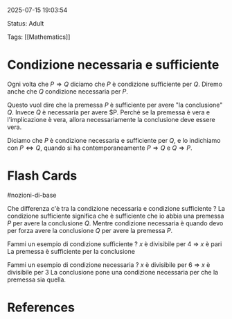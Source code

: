 2025-07-15 19:03:54

Status: Adult

Tags: [[Mathematics]]

# Condizione necessaria e sufficiente

Ogni volta che $P \Rightarrow Q$ diciamo che $P$ è condizione sufficiente per $Q$. Diremo anche che $Q$ condizione necessaria per $P$. 

Questo vuol dire che la premessa $P$ è sufficiente per avere "la conclusione" $Q$. Invece $Q$ è necessaria per avere $P. Perché se la premessa è vera e l'implicazione è vera, allora necessariamente la conclusione deve essere vera. 

Diciamo che $P$ è condizione necessaria e sufficiente per $Q$, e lo indichiamo con $P \Leftrightarrow Q$, quando si ha contemporaneamente $P \Rightarrow Q$ e $Q \Rightarrow P$. 
# Flash Cards
#nozioni-di-base 

Che differenza c'è tra la condizione necessaria e condizione sufficiente
?
La condizione sufficiente significa che è sufficiente che io abbia una premessa $P$ per avere la conclusione $Q$. Mentre condizione necessaria è quando devo per forza avere la conclusione $Q$ per avere la premessa $P$.
<!--SR:!2025-07-21,4,270-->

Fammi un esempio di condizione sufficiente
?
$x$ è divisibile per 4 $\Rightarrow$ $x$ è pari
La premessa è sufficiente per la conclusione
<!--SR:!2025-07-21,4,270-->

Fammi un esempio di condizione necessaria
?
$x$ è divisibile per 6 $\Rightarrow$ $x$ è divisibile per 3
La conclusione pone una condizione necessaria per che la premessa sia quella.
<!--SR:!2025-07-21,4,270-->

# References